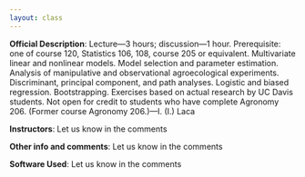 ```yaml
---
layout: class
---
```


**Official Description**: Lecture—3 hours; discussion—1 hour. Prerequisite: one of course 120, Statistics 106, 108, course 205 or equivalent. Multivariate linear and nonlinear models. Model selection and parameter estimation. Analysis of manipulative and observational agroecological experiments. Discriminant, principal component, and path analyses. Logistic and biased regression. Bootstrapping. Exercises based on actual research by UC Davis students. Not open for credit to students who have complete Agronomy 206. (Former course Agronomy 206.)—I. (I.) Laca

**Instructors**: Let us know in the comments

**Other info and comments**: Let us know in the comments
 
**Software Used**: Let us know in the comments